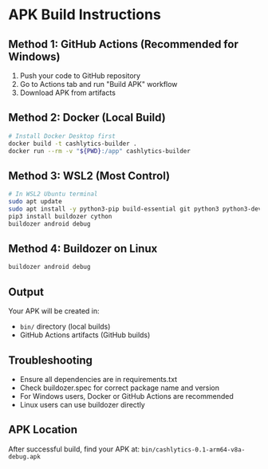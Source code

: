 # APK Build Instructions

## Method 1: GitHub Actions (Recommended for Windows)

1. Push your code to GitHub repository
2. Go to Actions tab and run "Build APK" workflow
3. Download APK from artifacts

## Method 2: Docker (Local Build)

```bash
# Install Docker Desktop first
docker build -t cashlytics-builder .
docker run --rm -v "${PWD}:/app" cashlytics-builder
```

## Method 3: WSL2 (Most Control)

```bash
# In WSL2 Ubuntu terminal
sudo apt update
sudo apt install -y python3-pip build-essential git python3 python3-dev
pip3 install buildozer cython
buildozer android debug
```

## Method 4: Buildozer on Linux

```bash
buildozer android debug
```

## Output

Your APK will be created in:

- `bin/` directory (local builds)
- GitHub Actions artifacts (GitHub builds)

## Troubleshooting

- Ensure all dependencies are in requirements.txt
- Check buildozer.spec for correct package name and version
- For Windows users, Docker or GitHub Actions are recommended
- Linux users can use buildozer directly

## APK Location

After successful build, find your APK at:
`bin/cashlytics-0.1-arm64-v8a-debug.apk`
